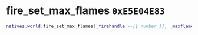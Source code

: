 # fire_set_max_flames `0xE5E04E83`

```lua
natives.world.fire_set_max_flames(_firehandle --[[ number ]], _maxflames --[[ number ]])
```